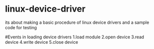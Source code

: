 # linux-device-driver
its  about making a basic procedure of linux device drivers and a sample code for testing 


#Events in loading device drivers
1.load module
2.open device
3.read device
4.write device
5.close device






